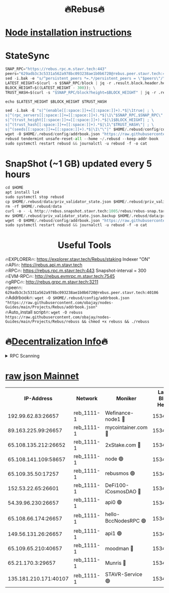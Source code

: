  <h1 align="center"> 🔥Rebus🔥</h1>


[Node installation instructions](https://github.com/obajay/nodes-Guides/tree/main/Projects/Rebus)
=
# StateSync
```python
SNAP_RPC="https://rebus.rpc.m.stavr.tech:443"
peers="629adb3c3c5331a562a978bc093238ae1b0b6720@rebus.peer.stavr.tech:40106"
sed -i.bak -e "s/^persistent_peers *=.*/persistent_peers = \"$peers\"/" $HOME/.rebusd/config/config.toml
LATEST_HEIGHT=$(curl -s $SNAP_RPC/block | jq -r .result.block.header.height); \
BLOCK_HEIGHT=$((LATEST_HEIGHT - 300)); \
TRUST_HASH=$(curl -s "$SNAP_RPC/block?height=$BLOCK_HEIGHT" | jq -r .result.block_id.hash)

echo $LATEST_HEIGHT $BLOCK_HEIGHT $TRUST_HASH

sed -i.bak -E "s|^(enable[[:space:]]+=[[:space:]]+).*$|\1true| ; \
s|^(rpc_servers[[:space:]]+=[[:space:]]+).*$|\1\"$SNAP_RPC,$SNAP_RPC\"| ; \
s|^(trust_height[[:space:]]+=[[:space:]]+).*$|\1$BLOCK_HEIGHT| ; \
s|^(trust_hash[[:space:]]+=[[:space:]]+).*$|\1\"$TRUST_HASH\"| ; \
s|^(seeds[[:space:]]+=[[:space:]]+).*$|\1\"\"|" $HOME/.rebusd/config/config.toml
wget -O $HOME/.rebusd/config/addrbook.json "https://raw.githubusercontent.com/obajay/nodes-Guides/main/Projects/Rebus/addrbook.json"
rebusd tendermint unsafe-reset-all --home ~/.rebusd --keep-addr-book
sudo systemctl restart rebusd && journalctl -u rebusd -f -o cat
```

# SnapShot (~1 GB) updated every 5 hours
```python
cd $HOME
apt install lz4
sudo systemctl stop rebusd
cp $HOME/.rebusd/data/priv_validator_state.json $HOME/.rebusd/priv_validator_state.json.backup
rm -rf $HOME/.rebusd/data
curl -o - -L http://rebus.snapshot.stavr.tech:1005/rebus/rebus-snap.tar.lz4 | lz4 -c -d - | tar -x -C $HOME/.rebusd --strip-components 2
mv $HOME/.rebusd/priv_validator_state.json.backup $HOME/.rebusd/data/priv_validator_state.json
wget -O $HOME/.rebusd/config/addrbook.json "https://raw.githubusercontent.com/obajay/nodes-Guides/main/Projects/Rebus/addrbook.json"
sudo systemctl restart rebusd && journalctl -u rebusd -f -o cat
```
 <h1 align="center"> Useful Tools</h1>

🔥EXPLORER🔥:          https://explorer.stavr.tech/Rebus/staking        Indexer "ON" \
🔥API🔥:                      https://rebus.api.m.stavr.tech \
🔥RPC🔥:                      https://rebus.rpc.m.stavr.tech:443              Snapshot-interval = 300 \
🔥EVM-RPC🔥:                http://rebus.evmrpc.m.stavr.tech:7545 \
🔥gRPC🔥:                    http://rebus.grpc.m.stavr.tech:3211 \
🔥peer🔥:                     `629adb3c3c5331a562a978bc093238ae1b0b6720@rebus.peer.stavr.tech:40106` \
🔥Addrbook🔥:    ```wget -O $HOME/.rebusd/config/addrbook.json "https://raw.githubusercontent.com/obajay/nodes-Guides/main/Projects/Rebus/addrbook.json"``` \
🔥Auto_install script🔥: ```wget -O rebuss https://raw.githubusercontent.com/obajay/nodes-Guides/main/Projects/Rebus/rebuss && chmod +x rebuss && ./rebuss```

🔥[Decentralization Info](https://github.com/obajay/StateSync-snapshots/tree/main/Projects/Rebus/Decentralization)🔥
=

<details>
<summary>RPC Scanning</summary>

<h2 align="center"> We scan nodes in real time every 4 hours. And we provide the final result of RPC endpoints.
We cannot influence the operation of these nodes in any way. </h2>


```python
If Voting Power is higher than 0 --> then the Node is a validator of the network and may be subject to attack and be a potential threat to the chain.
```
```python
We marked such validators with a red symbol
```

</details>

[raw json Mainnet](https://rpc-check.rebusm.stavr.tech/rebusm/rpc-rebusm-result.json)
=



<table><tr><th>IP-Address</th><th>Network</th><th>Moniker</th><th>Latest Block Height</th><th>Earliest Block Height</th><th>Catching Up</th><th>Tx Index</th><th>Voting Power</th><th>Scan Time</th></tr><tr><td>192.99.62.83:26657</td><td>reb_1111-1</td><td>Wefinance-node1 🔴</td><td>15343363</td><td>11258401</td><td>False</td><td>on</td><td>3155023</td><td>2024-03-16T19:26:47.710717357UTC</td></tr><tr><td>89.163.225.99:26657</td><td>reb_1111-1</td><td>mycointainer.com 🔴</td><td>15343349</td><td>12224101</td><td>False</td><td>on</td><td>5785147</td><td>2024-03-16T19:26:12.355485088UTC</td></tr><tr><td>65.108.135.212:26652</td><td>reb_1111-1</td><td>2xStake.com 🔴</td><td>15343361</td><td>13664001</td><td>False</td><td>off</td><td>1086094</td><td>2024-03-16T19:26:42.742289897UTC</td></tr><tr><td>65.108.141.109:58657</td><td>reb_1111-1</td><td>node 🟢</td><td>15343350</td><td>14300597</td><td>False</td><td>on</td><td>0</td><td>2024-03-16T19:26:14.769897678UTC</td></tr><tr><td>65.109.35.50:17257</td><td>reb_1111-1</td><td>rebusmos 🟢</td><td>15343350</td><td>14442617</td><td>False</td><td>on</td><td>0</td><td>2024-03-16T19:26:15.068317840UTC</td></tr><tr><td>152.53.22.65:26601</td><td>reb_1111-1</td><td>DeFi100-iCosmosDAO 🔴</td><td>15343360</td><td>14658601</td><td>False</td><td>on</td><td>1503123</td><td>2024-03-16T19:26:40.351003197UTC</td></tr><tr><td>54.39.96.230:26657</td><td>reb_1111-1</td><td>api0 🟢</td><td>15343347</td><td>14661401</td><td>False</td><td>on</td><td>0</td><td>2024-03-16T19:26:07.331290186UTC</td></tr><tr><td>65.108.66.174:26657</td><td>reb_1111-1</td><td>hello-BccNodesRPC 🟢</td><td>15343349</td><td>14762601</td><td>False</td><td>on</td><td>0</td><td>2024-03-16T19:26:12.064095516UTC</td></tr><tr><td>149.56.131.26:26657</td><td>reb_1111-1</td><td>api1 🟢</td><td>15343354</td><td>14964601</td><td>False</td><td>on</td><td>0</td><td>2024-03-16T19:26:25.847595769UTC</td></tr><tr><td>65.109.65.210:40657</td><td>reb_1111-1</td><td>moodman 🔴</td><td>15343354</td><td>15243354</td><td>False</td><td>off</td><td>1010443</td><td>2024-03-16T19:26:25.215671475UTC</td></tr><tr><td>65.21.170.3:29657</td><td>reb_1111-1</td><td>Munris 🔴</td><td>15343362</td><td>15243362</td><td>False</td><td>off</td><td>1734606</td><td>2024-03-16T19:26:45.093727783UTC</td></tr><tr><td>135.181.210.171:40107</td><td>reb_1111-1</td><td>STAVR-Service 🟢</td><td>15343348</td><td>15342401</td><td>False</td><td>on</td><td>0</td><td>2024-03-16T19:26:09.714658210UTC</td></tr></table>
